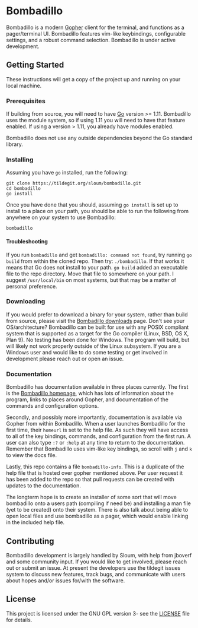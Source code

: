 # Bombadillo

Bombadillo is a modern [Gopher](https://en.wikipedia.org/wiki/Gopher_(protocol)) client for the terminal, and functions as a pager/terminal UI. Bombadillo features vim-like keybindings, configurable settings, and a robust command selection. Bombadillo is under active development.


## Getting Started

These instructions will get a copy of the project up and running on your local machine. 

### Prerequisites

If building from source, you will need to have [Go](https://golang.org/) version >= 1.11. Bombadillo uses the module system, so if using 1.11 you will need to have that feature enabled. If using a version > 1.11, you already have modules enabled.

Bombadillo does not use any outside dependencies beyond the Go standard library.

### Installing

Assuming you have `go` installed, run the following:

```
git clone https://tildegit.org/sloum/bombadillo.git
cd bombadillo
go install
```

Once you have done that you should, assuming `go install` is set up to install to a place on your path, you should be able to run the following from anywhere on your system to use Bombadillo:

```
bombadillo
```

#### Troubleshooting

If you run `bombadillo` and get `bombadillo: command not found`, try running `go build` from within the cloned repo. Then try: `./bombadillo`. If that works it means that Go does not install to your path. `go build` added an executable file to the repo directory. Move that file to somewhere on your path. I suggest `/usr/local/bin` on most systems, but that may be a matter of personal preference.

### Downloading

If you would prefer to download a binary for your system, rather than build from source, please visit the [Bombadillo downloads](https://rawtext.club/~sloum/bombadillo.html#downloads) page. Don't see your OS/architecture? Bombadillo can be built for use with any POSIX compliant system that is supported as a target for the Go compiler (Linux, BSD, OS X, Plan 9). No testing has been done for Windows. The program will build, but will likely not work properly outside of the Linux subsystem. If you are a Windows user and would like to do some testing or get involved in development please reach out or open an issue.

### Documentation

Bombadillo has documentation available in three places currently. The first is the [Bombadillo homepage](https://rawtext.club/~sloum/bombadillo.html#docs), which has lots of information about the program, links to places around Gopher, and documentation of the commands and configuration options.

Secondly, and possibly more importantly, documentation is available via Gopher from within Bombadillo. When a user launches Bombadillo for the first time, their `homeurl` is set to the help file. As such they will have access to all of the key bindings, commands, and configuration from the first run. A user can also type `:?` or `:help` at any time to return to the documentation. Remember that Bombadillo uses vim-like key bindings, so scroll with `j` and `k` to view the docs file.

Lastly, this repo contains a file `bombadillo-info`. This is a duplicate of the help file that is hosted over gopher mentioned above. Per user request it has been added to the repo so that pull requests can be created with updates to the documentation.

The longterm hope is to create an installer of some sort that will move bombadillo onto a users path (compiling if need be) and installing a man file (yet to be created) onto their system. There is also talk about being able to open local files and use bombadillo as a pager, which would enable linking in the included help file.

## Contributing

Bombadillo development is largely handled by Sloum, with help from jboverf and some community input. If you would like to get involved, please reach out or submit an issue. At present the developers use the tildegit issues system to discuss new features, track bugs, and communicate with users about hopes and/or issues for/with the software.

## License

This project is licensed under the GNU GPL version 3- see the [LICENSE](LICENSE) file for details.

